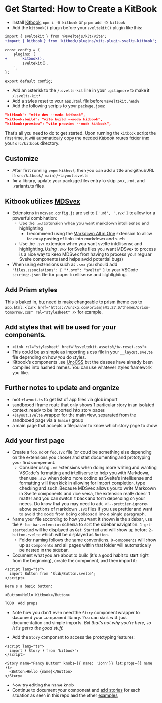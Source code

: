 # Get Started: How to Create a KitBook

- Install [Kitbook](https://www.npmjs.com/package/kitbook), `npm i -D kitbook` or `pnpm add -D kitbook`
- Add the `kitbook()` plugin before your `sveltekit()` plugin like this:
```diff
import { sveltekit } from '@sveltejs/kit/vite';
+import { kitbook } from 'kitbook/plugins/vite-plugin-svelte-kitbook';

const config = {
	plugins: [
+		kitbook(),
		sveltekit(),
	],
};

export default config;
```
- Add an asterisk to the `/.svelte-kit` line in your `.gitignore` to make it `/.svelte-kit*`
- Add a styles reset to your `app.html` file before `%sveltekit.head%`
- Add the following scripts to your `package.json`:
```json
"kitbook": "vite dev --mode kitbook",
"kitbook:build": "vite build --mode kitbook",
"kitbook:preview": "vite preview --mode kitbook",
```

That's all you need to do to get started. Upon running the `kitbook` script the first time, it will automatically copy the needed Kitbook routes folder into your `src/kitbook` directory.

## Customize
- After first running `pnpm kitbook`, then you can add a title and githubURL in `src/kitbook/(main)/+layout.svelte`
- for a library, update your package.files entry to skip .svx, .md, and .variants.ts files.

## Kitbook utilizes [MDSvex](https://mdsvex.pngwn.io/) 
- Extensions in `mdsvex.config.js` are set to `['.md', '.svx']` to allow for a powerful combination:
  - Use the `.md` extension when you want markdown intellisense and highlighting
    - I recommend using the [Markdown All in One](https://marketplace.visualstudio.com/items?itemName=yzhang.markdown-all-in-one) extension to allow for easy pasting of links into markdown and such.
  - Use the `.svx` extension when you want svelte intellisense and highlighting. *Using `.svx`* for Svelte files you want MDSvex to process is a nice way to keep MDSvex from having to process your regular Svelte components (and helps avoid potential bugs)
  <!-- - Notice the icons in the sidebar tell you which files are `.md` files (<span class="i-simple-icons-markdown" />) and which are `.svx` files (<span class="i-simple-icons-svelte" />). -->
- When using extensions such as `.svx` you should add `"files.associations": { "*.svx": "svelte" }` to your VSCode `settings.json` file for proper intellisense and highlighting.

## Add Prism styles
This is baked in, but need to make changeable to [prism](https://prismjs.com/) theme css to `app.html`. `<link href="https://unpkg.com/prismjs@1.27.0/themes/prism-tomorrow.css" rel="stylesheet" />` for example.

## Add styles that will be used for your components. 
- `<link rel="stylesheet" href="%sveltekit.assets%/tw-reset.css">`
- This could be as simple as importing a css file in your `__layout.svelte` file depending on how you do styles.
- Kitbook's components use [UnoCSS](https://github.com/unocss/unocss) but the classes have already been compiled into hashed names. You can use whatever styles framework you like.

## Further notes to update and organize

- root `+layout.ts` to get list of app files via glob import
- sandboxed iframe route that only shows 1 particular story in an isolated context, ready to be imported into story pages
- `+layout.svelte` wrapper for the main view, separated from the sandboxed page via a `(main)` group
- a main page that accepts a file param to know which story page to show

## Add your first page

- Create a `foo.md` or `foo.svx` file (or could be something else depending on the extensions you chose) and start documenting and prototyping your first component. 
  - Consider using `.md` extensions when doing more writing and wanting VSCode's formatting and intellisense to help you with Markdown, then use `.svx` when doing more coding as Svelte's intellisense and formatting will then kick in allowing for import completion, type checking and such. Because MDSVex allows you to write Markdown in Svelte components and vice versa, the extension really doesn't matter and you can switch it back and forth depending on your needs. Do know that you may need to add `<!--prettier-ignore>` above sections of markdown `.svx` files if you use prettier and want to avoid the code from being collapsed into a single paragraph.
- Name your file according to how you want it shown in the sidebar, use the `#-foo-bar.extension` schema to sort the sidebar navigation. `1-get-started.md` will be displayed as `Get Started` and will show up before `2-button.svelte` which will be displayed as `Button`.
  - Folder naming follows the same conventions. `0-components` will show up as `Components` and all pages within that folder will automatically be nested in the sidebar.
- Document what you are about to build (it's a good habit to start right from the beginning), create the component, and then import it:
```svelte
<script lang="ts">
  import Button from '$lib/Button.svelte';
</script>

Here's a basic button:

<Button>Hello Kitbook</Button>

TODO: Add props
```
  - Note how you don't even need the `Story` component wrapper to document your component library. You can start with just documentation and simple imports. *But that's not why you're here, so let's get to the good stuff.*

- Add the `Story` component to access the prototyping features:
```svelte
<script lang="ts">
  import { Story } from 'kitbook';
</script>

<Story name="Fancy Button" knobs={{ name: 'John'}} let:props={{ name }}>
  <Button>Hello {name}</Button>
</Story>
```

- Now try editing the name knob
- Continue to document your component and [add stories](/2-add-stories) for each situation as seen in this repo and the other [examples](/3-examples).

